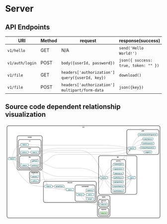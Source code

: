# Server

## API Endpoints

| URI             | Method | request                                           | response(success)                    |
| --------------- | ------ | ------------------------------------------------- | ------------------------------------ |
| `v1/hello`      | GET    | N/A 　　                                          | `send('Hello World!')`               |
| `v1/auth/login` | POST   | `body({userId, password})`                        | `json({ success: true, token: "" })` |
| `v1/file`       | GET    | `headers['authorization']` `query({userId, key})` | `download()`                         |
| `v1/file`       | POST   | `headers['authorization']` `multipart/form-data`  | `json({key})`                        |

## Source code dependent relationship visualization

![dependency-graph](./dependency-graph.svg)
